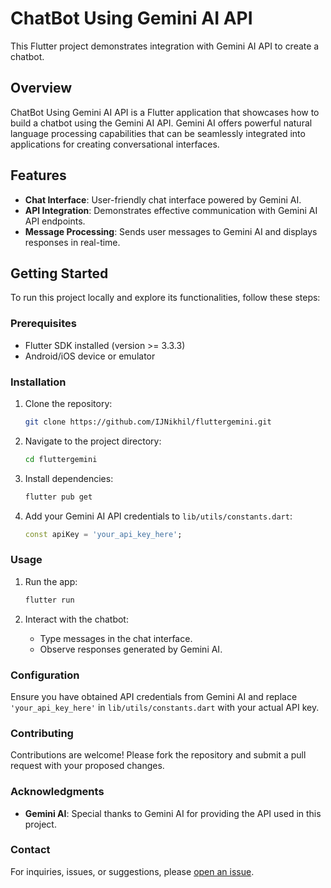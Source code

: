 # ChatBot Using Gemini AI API

This Flutter project demonstrates integration with Gemini AI API to create a chatbot.

## Overview

ChatBot Using Gemini AI API is a Flutter application that showcases how to build a chatbot using the Gemini AI API. Gemini AI offers powerful natural language processing capabilities that can be seamlessly integrated into applications for creating conversational interfaces.

## Features

- **Chat Interface**: User-friendly chat interface powered by Gemini AI.
- **API Integration**: Demonstrates effective communication with Gemini AI API endpoints.
- **Message Processing**: Sends user messages to Gemini AI and displays responses in real-time.

## Getting Started

To run this project locally and explore its functionalities, follow these steps:

### Prerequisites

- Flutter SDK installed (version >= 3.3.3)
- Android/iOS device or emulator

### Installation

1. Clone the repository:

   ```bash
   git clone https://github.com/IJNikhil/fluttergemini.git
   ```

2. Navigate to the project directory:

   ```bash
   cd fluttergemini
   ```

3. Install dependencies:

   ```bash
   flutter pub get
   ```

4. Add your Gemini AI API credentials to `lib/utils/constants.dart`:

   ```dart
   const apiKey = 'your_api_key_here';
   ```

### Usage

1. Run the app:

   ```bash
   flutter run
   ```

2. Interact with the chatbot:
   - Type messages in the chat interface.
   - Observe responses generated by Gemini AI.

### Configuration

Ensure you have obtained API credentials from Gemini AI and replace `'your_api_key_here'` in `lib/utils/constants.dart` with your actual API key.

### Contributing

Contributions are welcome! Please fork the repository and submit a pull request with your proposed changes.

### Acknowledgments

- **Gemini AI**: Special thanks to Gemini AI for providing the API used in this project.

### Contact

For inquiries, issues, or suggestions, please [open an issue](https://github.com/IJNikhil/fluttergemini/issues).